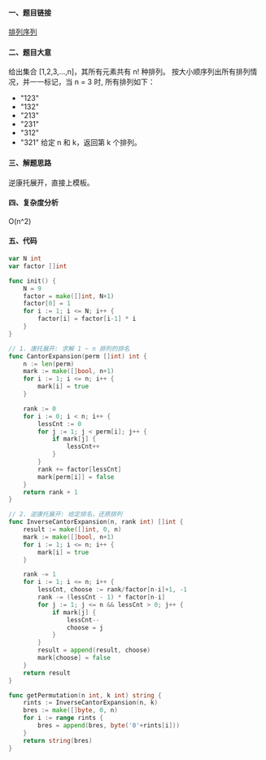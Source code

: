 #### 一、题目链接
[排列序列](https://leetcode-cn.com/problems/permutation-sequence/)

#### 二、题目大意
给出集合 [1,2,3,...,n]，其所有元素共有 n! 种排列。
按大小顺序列出所有排列情况，并一一标记，当 n = 3 时, 所有排列如下：
- "123"
- "132"
- "213"
- "231"
- "312"
- "321"
给定 n 和 k，返回第 k 个排列。
#### 三、解题思路
逆康托展开，直接上模板。

#### 四、复杂度分析
O(n^2)

#### 五、代码
```go
var N int
var factor []int

func init() {
	N = 9
	factor = make([]int, N+1)
	factor[0] = 1
	for i := 1; i <= N; i++ {
		factor[i] = factor[i-1] * i
	}
}

// 1. 康托展开: 求解 1 ~ n 排列的排名
func CantorExpansion(perm []int) int {
	n := len(perm)
	mark := make([]bool, n+1)
	for i := 1; i <= n; i++ {
		mark[i] = true
	}

	rank := 0
	for i := 0; i < n; i++ {
		lessCnt := 0
		for j := 1; j < perm[i]; j++ {
			if mark[j] {
				lessCnt++
			}
		}
		rank += factor[lessCnt]
		mark[perm[i]] = false
	}
	return rank + 1
}

// 2. 逆康托展开: 给定排名，还原排列
func InverseCantorExpansion(n, rank int) []int {
	result := make([]int, 0, n)
	mark := make([]bool, n+1)
	for i := 1; i <= n; i++ {
		mark[i] = true
	}

	rank -= 1
	for i := 1; i <= n; i++ {
		lessCnt, choose := rank/factor[n-i]+1, -1
        rank -= (lessCnt - 1) * factor[n-i]
		for j := 1; j <= n && lessCnt > 0; j++ {
			if mark[j] {
				lessCnt--
				choose = j
			}
		}
		result = append(result, choose)
		mark[choose] = false
	}
	return result
}

func getPermutation(n int, k int) string {
    rints := InverseCantorExpansion(n, k)
    bres := make([]byte, 0, n)
    for i := range rints {
        bres = append(bres, byte('0'+rints[i]))
    }
    return string(bres)
}
```